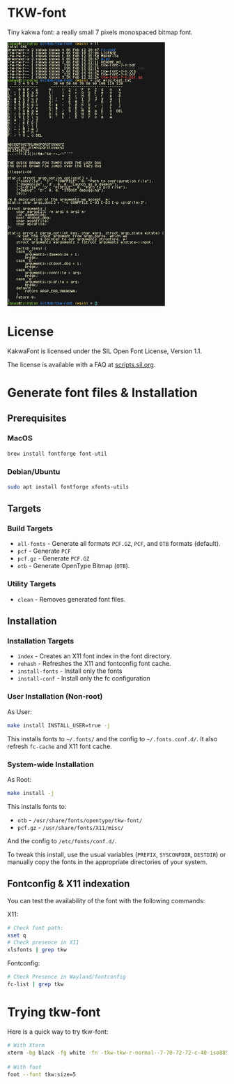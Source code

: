 # TKW-font

Tiny kakwa font: a really small 7 pixels monospaced bitmap font.

![tkw-font Screenshot](https://raw.githubusercontent.com/kakwa/tkw-font/refs/heads/main/misc/screenshot.png)

# License

KakwaFont is licensed under the SIL Open Font License, Version 1.1.

The license is available with a FAQ at [scripts.sil.org](http://scripts.sil.org/cms/scripts/page.php?site_id=nrsi&id=OFL).

# Generate font files & Installation

## Prerequisites

### MacOS

```sh
brew install fontforge font-util
```

### Debian/Ubuntu

```sh
sudo apt install fontforge xfonts-utils
```

## Targets

### Build Targets

- `all-fonts` - Generate all formats `PCF.GZ`, `PCF`, and `OTB` formats (default).
- `pcf` - Generate `PCF`
- `pcf.gz` - Generate `PCF.GZ`
- `otb` - Generate OpenType Bitmap (`OTB`).

### Utility Targets

- `clean` - Removes generated font files.

## Installation

### Installation Targets

- `index` - Creates an X11 font index in the font directory.
- `rehash` - Refreshes the X11 and fontconfig font cache.
- `install-fonts` - Install only the fonts
- `install-conf` - Install only the fc configuration

### User Installation (Non-root)

As User:
```sh
make install INSTALL_USER=true -j
```

This installs fonts to `~/.fonts/` and the config to `~/.fonts.conf.d/`.
It also refresh `fc-cache` and X11 font cache.

### System-wide Installation

As Root:
```sh
make install -j
```

This installs fonts to:
* `otb` - `/usr/share/fonts/opentype/tkw-font/`
* `pcf.gz` - `/usr/share/fonts/X11/misc/`

And the config to `/etc/fonts/conf.d/`.

To tweak this install, use the usual variables (`PREFIX`, `SYSCONFDIR`, `DESTDIR`) or manually copy the fonts in the appropriate directories of your system.

## Fontconfig & X11 indexation

You can test the availability of the font with the following commands:

X11:
```sh
# Check font path:
xset q
# Check presence in X11
xlsfonts | grep tkw
```

Fontconfig:
```sh
# Check Presence in Wayland/fontconfig
fc-list | grep tkw
```

# Trying tkw-font

Here is a quick way to try tkw-font:

```sh
# With Xterm
xterm -bg black -fg white -fn -tkw-tkw-r-normal--7-70-72-72-c-40-iso8859-1 -xrm "XTerm.vt100.allowBoldFonts: false"

# With foot
foot --font tkw:size=5
```
